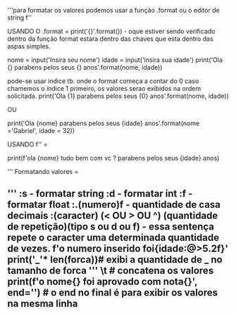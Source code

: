 '''para formatar os valores podemos usar a função .format ou o editor de string f''

USANDO O .format = 
  print('{}'.format()) - oque estiver sendo verificado dentro da função format estara dentro das chaves que esta dentro das aspas simples.
  
 nome = input('Insira seu nome')
idade = input('insira sua idade')
print('Ola {} parabens pelos seus {} anos'.format(nome, idade))

pode-se usar indice tb. onde o format começa a contar do 0 caso chamemos o indice 1 primeiro, os valores serao exibidos na ordem solicitada.
print('Ola {1} parabens pelos seus {0} anos'.format(nome, idade))
 


OU 

print('Ola {nome} parabens pelos seus {idade} anos'.format(nome ='Gabriel', idade = 32))


USANDO f'' = 

print(f'ola {nome} tudo bem com vc ? parabens pelos seus {idade} anos)

'''
Formatando valores = 

'''
:s - formatar string
:d - formatar int
:f - formatar float
:.(numero)f - quantidade de casa decimais
:(caracter) (< OU > OU ^) (quantidade de repetição)(tipo s ou d ou f) - essa sentença repete o caracter uma determinada quantidade de vezes.
f'o numero inserido foi{idade:@>5.2f}'
print('_'* len(forca))# exibi a quantidade de _ no tamanho de forca
'''
\t # concatena os valores
print(f'o nome{} foi aprovado com nota{}', end='') # o end no final é para exibir os valores na mesma linha
-----------------------------------------------------------------------------------------------------
